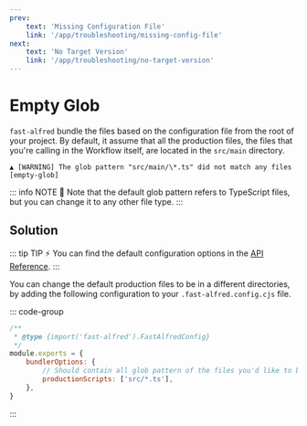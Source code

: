 ```yaml
---
prev:
    text: 'Missing Configuration File'
    link: '/app/troubleshooting/missing-config-file'
next:
    text: 'No Target Version'
    link: '/app/troubleshooting/no-target-version'
---
```


# Empty Glob

`fast-alfred` bundle the files based on the configuration file from the root of your project.
By default, it assume that all the production files, the files that you're calling in the Workflow itself, are located in the `src/main` directory.

```log
▲ [WARNING] The glob pattern "src/main/\*.ts" did not match any files [empty-glob]
```

::: info NOTE 📝
Note that the default glob pattern refers to TypeScript files, but you can change it to any other file type.
:::

## Solution

::: tip TIP :zap:
You can find the default configuration options in the [API Reference](/app/setup/bundler-options#productionscripts).
:::

You can change the default production files to be in a different directories, by adding the following configuration to your `.fast-alfred.config.cjs` file.

::: code-group

```javascript [.fast-alfred.config.cjs]
/**
 * @type {import('fast-alfred').FastAlfredConfig}
 */
module.exports = {
    bundlerOptions: {
        // Should contain all glob pattern of the files you'd like to bundle into
        productionScripts: ['src/*.ts'],
    },
}
```

:::
